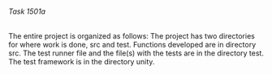 ###### Task 1501a
The entire project is organized as follows: 
The project has two directories for where work is done, src and test.
Functions developed are in directory src.
The test runner file and the file(s) with the tests are in the directory test. The test framework is in the directory unity.
 


